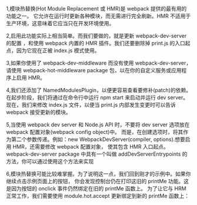 1,模块热替换(Hot Module Replacement 或 HMR)是 webpack 提供的最有用的功能之一。
它允许在运行时更新各种模块，而无需进行完全刷新。HMR 不适用于生产环境，这意味着它应当只在开发环境使用。


2,启用此功能实际上相当简单。而我们要做的，就是更新 webpack-dev-server 的配置
，和使用 webpack 内置的 HMR 插件。我们还要删除掉 print.js 的入口起点，因为它现在正被 index.js 模式使用。


3,如果你使用了 webpack-dev-middleware 而没有使用 webpack-dev-server，
请使用 webpack-hot-middleware package 包，以在你的自定义服务或应用程序上启用 HMR。



4,我们还添加了 NamedModulesPlugin，以便更容易查看要修补(patch)的依赖。在起步阶段，我们将通过在命令行中运行 npm start 来启动并运行 dev server。
  现在，我们来修改 index.js 文件，以便当 print.js 内部发生变更时可以告诉 webpack 接受更新的模块。


5,当使用 webpack dev server 和 Node.js API 时，不要将 dev server 选项放在 webpack 配置对象(webpack config object)中。
而是，在创建选项时，将其作为第二个参数传递。例如：new WebpackDevServer(compiler, options).想要启用 HMR，还需要修改 webpack 配置对象，
使其包含 HMR 入口起点。webpack-dev-server package 中具有一个叫做 addDevServerEntrypoints 的方法，你可以通过使用这个方法来实现



6,模块热替换可能比较难掌握。为了说明这一点，我们回到刚才的示例中。如果你继续点击示例页面上的按钮，
你会发现控制台仍在打印这旧的 printMe 功能。这是因为按钮的 onclick 事件仍然绑定在旧的 printMe 函数上。
为了让它与 HRM 正常工作，我们需要使用 module.hot.accept 更新绑定到新的 printMe 函数上：